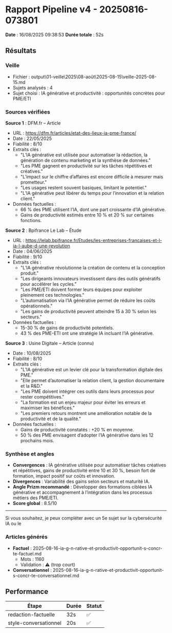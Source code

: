 # Rapport Pipeline v4 - 20250816-073801

**Date** : 16/08/2025 09:38:53
**Durée totale** : 52s

## Résultats

### Veille
- Fichier : output\01-veille\2025\08-août\2025-08-15\veille-2025-08-15.md
- Sujets analysés : 4
- Sujet choisi : IA générative et productivité : opportunités concrètes pour PME/ETI

### Sources vérifiées

**Source 1** : DFM.fr – Article  
- URL : https://dfm.fr/articles/etat-des-lieux-ia-pme-france/  
- Date : 22/05/2025  
- Fiabilité : 8/10  
- Extraits clés :  
  * "L’IA générative est utilisée pour automatiser la rédaction, la génération de contenu marketing et la synthèse de données."  
  * "Les PME gagnent en productivité sur les tâches répétitives et créatives."  
  * "L’impact sur le chiffre d’affaires est encore difficile à mesurer mais prometteur."  
  * "Les usages restent souvent basiques, limitant le potentiel."  
  * "L’IA générative peut libérer du temps pour l’innovation et la relation client."  
- Données factuelles :  
  * 66 % des PME utilisent l’IA, dont une part croissante d’IA générative.  
  * Gains de productivité estimés entre 10 % et 20 % sur certaines fonctions.

**Source 2** : Bpifrance Le Lab – Étude  
- URL : https://lelab.bpifrance.fr/Etudes/les-entreprises-francaises-et-l-ia-l-aube-d-une-revolution  
- Date : 04/06/2025  
- Fiabilité : 9/10  
- Extraits clés :  
  * "L’IA générative révolutionne la création de contenu et la conception produit."  
  * "Les dirigeants innovateurs investissent dans des outils génératifs pour accélérer les cycles."  
  * "Les PME/ETI doivent former leurs équipes pour exploiter pleinement ces technologies."  
  * "L’automatisation via l’IA générative permet de réduire les coûts opérationnels."  
  * "Les gains de productivité peuvent atteindre 15 à 30 % selon les secteurs."  
- Données factuelles :  
  * 15-30 % de gains de productivité potentiels.  
  * 43 % des PME-ETI ont une stratégie IA incluant l’IA générative.

**Source 3** : Usine Digitale – Article (connu)  
- Date : 10/08/2025  
- Fiabilité : 8/10  
- Extraits clés :  
  * "L’IA générative est un levier clé pour la transformation digitale des PME."  
  * "Elle permet d’automatiser la relation client, la gestion documentaire et la R&D."  
  * "Les PME doivent intégrer ces outils dans leurs processus pour rester compétitives."  
  * "La formation est un enjeu majeur pour éviter les erreurs et maximiser les bénéfices."  
  * "Les premiers retours montrent une amélioration notable de la productivité et de la qualité."  
- Données factuelles :  
  * Gains de productivité constatés : +20 % en moyenne.  
  * 50 % des PME envisagent d’adopter l’IA générative dans les 12 prochains mois.

### Synthèse et angles

- **Convergences** : IA générative utilisée pour automatiser tâches créatives et répétitives, gains de productivité entre 10 et 30 %, besoin fort de formation, impact positif sur coûts et innovation.  
- **Divergences** : Variabilité des gains selon secteurs et maturité IA.  
- **Angle Prizm recommandé** : Développer des formations ciblées IA générative et accompagnement à l’intégration dans les processus métiers des PME/ETI.  
- **Score global** : 8.5/10

---

Si vous souhaitez, je peux compléter avec un 5e sujet sur la cybersécurité IA ou le

### Articles générés
- **Factuel** : 2025-08-16-ia-g-n-rative-et-productivit-opportunit-s-concr-te-factuel.md
  - Mots : 1160
  - Validation : ⚠️ (trop court)
- **Conversationnel** : 2025-08-16-ia-g-n-rative-et-productivit-opportunit-s-concr-te-conversationnel.md

## Performance

| Étape | Durée | Statut |
|-------|-------|--------|
| redaction-factuelle | 32s | ✅ |
| style-conversationnel | 20s | ✅ |
